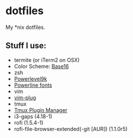 # dotfiles

My \*nix dotfiles.

## Stuff I use:

- termite (or iTerm2 on OSX)
- Color Scheme: [Base16](https://github.com/chriskempson/base16)
- zsh
- [Powerlevel9k](https://github.com/bhilburn/powerlevel9k)
- [Powerline fonts](https://github.com/powerline/fonts)
- vim
- [vim-plug](https://github.com/junegunn/vim-plug)
- tmux
- [Tmux Plugin Manager](https://github.com/tmux-plugins/tpm)
- i3-gaps (4.18-1)
- rofi (1.5.4-1)
- rofi-file-browser-extended(-git [AUR]) (1.1.0r5)
